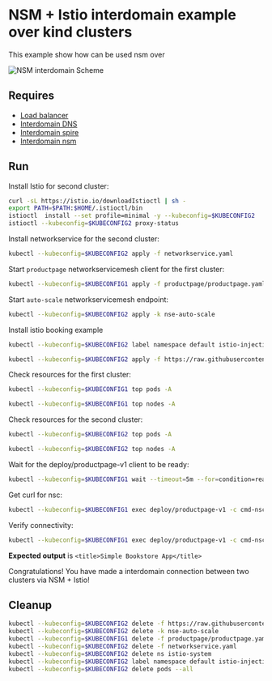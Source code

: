 # NSM + Istio interdomain example over kind clusters

This example show how can be used nsm over 

![NSM  interdomain Scheme](./NSM+Istio_Datapath.svg "NSM Basic floating interdomain Scheme")


## Requires

- [Load balancer](../basic_interdomain/loadbalancer)
- [Interdomain DNS](../basic_interdomain/dns)
- [Interdomain spire](../basic_interdomain/spire)
- [Interdomain nsm](../basic_interdomain/nsm)


## Run

Install Istio for second cluster:
```bash
curl -sL https://istio.io/downloadIstioctl | sh -
export PATH=$PATH:$HOME/.istioctl/bin
istioctl  install --set profile=minimal -y --kubeconfig=$KUBECONFIG2
istioctl --kubeconfig=$KUBECONFIG2 proxy-status
```


Install networkservice for the second cluster:
```bash
kubectl --kubeconfig=$KUBECONFIG2 apply -f networkservice.yaml
```

Start `productpage` networkservicemesh client for the first cluster:

```bash
kubectl --kubeconfig=$KUBECONFIG1 apply -f productpage/productpage.yaml
```

Start `auto-scale` networkservicemesh endpoint:
```bash
kubectl --kubeconfig=$KUBECONFIG2 apply -k nse-auto-scale 
```

Install istio booking example
```bash
kubectl --kubeconfig=$KUBECONFIG2 label namespace default istio-injection=enabled

kubectl --kubeconfig=$KUBECONFIG2 apply -f https://raw.githubusercontent.com/istio/istio/release-1.13/samples/bookinfo/platform/kube/bookinfo.yaml
```

Check resources for the first cluster:
```bash
kubectl --kubeconfig=$KUBECONFIG1 top pods -A
```
```bash
kubectl --kubeconfig=$KUBECONFIG1 top nodes -A
```

Check resources for the second cluster:
```bash
kubectl --kubeconfig=$KUBECONFIG2 top pods -A
```
```bash
kubectl --kubeconfig=$KUBECONFIG2 top nodes -A
```

Wait for the deploy/productpage-v1 client to be ready:
```bash
kubectl --kubeconfig=$KUBECONFIG1 wait --timeout=5m --for=condition=ready pod -l app=productpage
```

Get curl for nsc:
```bash
kubectl --kubeconfig=$KUBECONFIG1 exec deploy/productpage-v1 -c cmd-nsc -- apk add curl
```

Verify connectivity:
```bash
kubectl --kubeconfig=$KUBECONFIG1 exec deploy/productpage-v1 -c cmd-nsc -- curl -s productpage.default:9080/productpage | grep -o "<title>Simple Bookstore App</title>"
```
**Expected output** is `<title>Simple Bookstore App</title>`

Congratulations! 
You have made a interdomain connection between two clusters via NSM + Istio!

## Cleanup


```bash
kubectl --kubeconfig=$KUBECONFIG2 delete -f https://raw.githubusercontent.com/istio/istio/release-1.13/samples/bookinfo/platform/kube/bookinfo.yaml
kubectl --kubeconfig=$KUBECONFIG2 delete -k nse-auto-scale 
kubectl --kubeconfig=$KUBECONFIG1 delete -f productpage/productpage.yaml
kubectl --kubeconfig=$KUBECONFIG2 delete -f networkservice.yaml
kubectl --kubeconfig=$KUBECONFIG2 delete ns istio-system
kubectl --kubeconfig=$KUBECONFIG2 label namespace default istio-injection-
kubectl --kubeconfig=$KUBECONFIG2 delete pods --all
```
